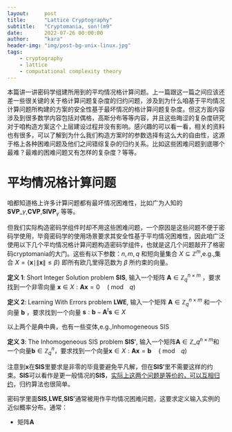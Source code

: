 ```yaml
---
layout:     post
title:      "Lattice Cryptography"
subtitle:   "Cryptomania, son!(m9"
date:       2022-07-26 00:00:00
author:     "kara"
header-img: "img/post-bg-unix-linux.jpg"
tags:
    - cryptography
    - lattice
    - computational complexity theory
---
```


本篇讲一讲密码学组建所用到的平均情况格计算问题。上一篇跟这一篇之间应该还差一些很关键的关于格计算问题复杂度的归约问题，涉及到为什么咱基于平均情况计算问题所构建的方案的安全性基于最坏情况的格计算问题复杂度。但这方面内容涉及到很多数学内容包括对偶格，高斯分布等等内容，并且这些晦涩的复杂度研究对于咱构造方案这个上层建设过程并没有影响。感兴趣的可以看一看，相关的资料也有很多，可以了解到为什么我们构造方案时的参数选择有这么大的自由性，这源于格上各种困难问题及他们之间错综复杂的归约关系。比如这些困难问题到底哪个最难？最难的困难问题又有怎样的复杂度？等等。

# 平均情况格计算问题

咱都知道格上许多计算问题都有最坏情况困难性，比如广为人知的 $\mathbf{SVP}\_{\gamma}$,$\mathbf{CVP}$,$\mathbf{SIVP}_{\gamma}$ 等等。

但我们实际构造密码学组件时却不用这些困难问题，一个原因是这些问题不便于密码学使用，毕竟密码学的使用场景要求其安全性基于平均情况困难性，因此咱广泛使用以下几个平均情况格计算问题构造密码学组件，也就是这几个问题敲开了格密码cryptomania的大门。这些有以下参数：$n,m,q$ 和短向量集合 $X\subseteq\mathbb{Z}^m$,e.g.,集合 $X=\{\mathbf{x} \mid\|\mathbf{x}\| \leq \beta\}$ 即所有欧几里得范数为 $\beta$ 所约束的向量。

**定义 1**: Short Integer Solution problem $\mathbf{SIS}$, 输入一个矩阵 $\mathbf{A} \in \mathbb{Z}^{n\times m}_{q}$ ，要求找到一个非零向量 $\mathbf{x}\in X:\mathbf{A x}=0 \quad(\bmod\enspace q)$

**定义 2**: Learning With Errors problem $\mathbf{LWE}$, 输入一个矩阵 $\mathbf{A} \in \mathbb{Z}^{n\times m}_{q}$ 和一个向量 $\mathbf{b}$ ，要求找到一个向量 $\mathbf{s}:\mathbf{b}-\mathbf{A}^{t}\mathbf{s}\in X$

以上两个是典中典，也有一些变体,e.g.,Inhomogeneous SIS

**定义 3**: The Inhomogeneous SIS problem $\mathbf{SIS'}$, 输入一个矩阵$\mathbf{A} \in \mathbb{Z}\_{q}^{n\times m}$和一个向量$\mathbf{b}\in \mathbb{Z}^{n}_{q}$，要求找到一个向量$\mathbf{x}\in X:\mathbf{A x}=\mathbf{b} \quad(\bmod\enspace q)$

注意到$\mathbf{x}$在$\mathbf{SIS}$里要求是非零的毕竟要避免平凡解，但在$\mathbf{SIS'}$里不需要这样的约束。$\mathbf{SIS}$可以看作是更一般情况的$\mathbf{SIS}$，[实际上这两个问题是等价的，可以互相归约](https://crypto.stackexchange.com/questions/87097/the-equivalence-of-sis-and-isisinhomogeneous-sis)，归约算法也很简单。

密码学里面$\mathbf{SIS}$,$\mathbf{LWE}$,$\mathbf{SIS'}$通常被用作平均情况困难问题，这要求定义输入实例的近似概率分布。通常：

* 矩阵$\mathbf{A}$